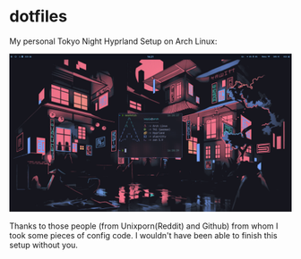 # dotfiles
My personal Tokyo Night Hyprland Setup on Arch Linux:

![setup](./arch.png)

Thanks to those people (from Unixporn(Reddit) and Github) from whom I took some pieces of config code. I wouldn't have been able to finish this setup without you.
